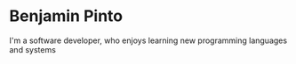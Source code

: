# Benjamin Pinto
I'm a software developer, who enjoys learning new programming languages and systems
